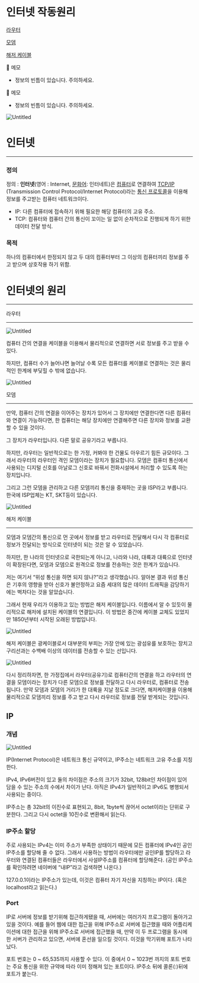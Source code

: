 # 인터넷 작동원리

[라우터](%E1%84%8B%E1%85%B5%E1%86%AB%E1%84%90%E1%85%A5%E1%84%82%E1%85%A6%E1%86%BA%20%E1%84%8C%E1%85%A1%E1%86%A8%E1%84%83%E1%85%A9%E1%86%BC%E1%84%8B%E1%85%AF%E1%86%AB%E1%84%85%E1%85%B5%202558ef1a68ca4461be1b8b00539e5797.md) 

[모뎀](%E1%84%8B%E1%85%B5%E1%86%AB%E1%84%90%E1%85%A5%E1%84%82%E1%85%A6%E1%86%BA%20%E1%84%8C%E1%85%A1%E1%86%A8%E1%84%83%E1%85%A9%E1%86%BC%E1%84%8B%E1%85%AF%E1%86%AB%E1%84%85%E1%85%B5%202558ef1a68ca4461be1b8b00539e5797.md) 

[해저 케이블](%E1%84%8B%E1%85%B5%E1%86%AB%E1%84%90%E1%85%A5%E1%84%82%E1%85%A6%E1%86%BA%20%E1%84%8C%E1%85%A1%E1%86%A8%E1%84%83%E1%85%A9%E1%86%BC%E1%84%8B%E1%85%AF%E1%86%AB%E1%84%85%E1%85%B5%202558ef1a68ca4461be1b8b00539e5797.md) 

<aside>
📌 메모

- 정보의 빈틈이 있습니다. 주의하세요.
</aside>

<aside>
📌 메모

- 정보의 빈틈이 있습니다. 주의하세요.
</aside>

![Untitled](%E1%84%8B%E1%85%B5%E1%86%AB%E1%84%90%E1%85%A5%E1%84%82%E1%85%A6%E1%86%BA%20%E1%84%8C%E1%85%A1%E1%86%A8%E1%84%83%E1%85%A9%E1%86%BC%E1%84%8B%E1%85%AF%E1%86%AB%E1%84%85%E1%85%B5%202558ef1a68ca4461be1b8b00539e5797/Untitled.png)

# 인터넷

---

### 정의

정의 : **인터넷**(영어 : Internet, [문화어](https://ko.wikipedia.org/wiki/%EB%AC%B8%ED%99%94%EC%96%B4): 인터네트)은 [컴퓨터](https://ko.wikipedia.org/wiki/%EC%BB%B4%ED%93%A8%ED%84%B0)로 연결하여 [TCP/IP](https://ko.wikipedia.org/wiki/%EC%9D%B8%ED%84%B0%EB%84%B7_%ED%94%84%EB%A1%9C%ED%86%A0%EC%BD%9C_%EC%8A%A4%EC%9C%84%ED%8A%B8)
(Transmission Control Protocol/Internet Protocol)라는 [통신 프로토콜](https://ko.wikipedia.org/wiki/%ED%86%B5%EC%8B%A0_%ED%94%84%EB%A1%9C%ED%86%A0%EC%BD%9C)을 이용해 정보를 주고받는 컴퓨터 네트워크이다.

- IP: 다른 컴퓨터에 접속하기 위해 필요한 해당 컴퓨터의 고유 주소.
- TCP: 컴퓨터와 컴퓨터 간의 통신이 꼬이는 일 없이 순차적으로 진행되게 하기 위한 데이터 전달 방식.

### 목적

하나의 컴퓨터에서 한정되지 않고 두 대의 컴퓨터부터 그 이상의 컴퓨터끼리 정보를 주고 받으며 상호작용 하기 위함.

# 인터넷의 원리

---

라우터

---

![Untitled](%E1%84%8B%E1%85%B5%E1%86%AB%E1%84%90%E1%85%A5%E1%84%82%E1%85%A6%E1%86%BA%20%E1%84%8C%E1%85%A1%E1%86%A8%E1%84%83%E1%85%A9%E1%86%BC%E1%84%8B%E1%85%AF%E1%86%AB%E1%84%85%E1%85%B5%202558ef1a68ca4461be1b8b00539e5797/Untitled%201.png)

컴퓨터 간의 연결을 케이블을 이용해서 물리적으로 연결하면 서로 정보를 주고 받을 수 있다.

하지만, 컴퓨터 수가 늘어나면 늘어날 수록 모든 컴퓨터를 케이블로 연결하는 것은 물리적인 한계에 부딪힐 수 밖에 없습니다.

![Untitled](%E1%84%8B%E1%85%B5%E1%86%AB%E1%84%90%E1%85%A5%E1%84%82%E1%85%A6%E1%86%BA%20%E1%84%8C%E1%85%A1%E1%86%A8%E1%84%83%E1%85%A9%E1%86%BC%E1%84%8B%E1%85%AF%E1%86%AB%E1%84%85%E1%85%B5%202558ef1a68ca4461be1b8b00539e5797/Untitled%202.png)

모뎀

---

만약, 컴퓨터 간의 연결을 이어주는 장치가 있어서 그 장치에만 연결한다면 다른 컴퓨터와 연결이 가능하다면, 한 컴퓨터는 해당 장치에만 연결해주면 다른 장치와 정보를 교환할 수 있을 것이다.

그 장치가 라우터입니다. 다른 말로 공유기라고 부릅니다.

하지만, 라우터는 일반적으로는 한 가정, 커봐야 한 건물도 아우르기 힘든 규모이다. 그래서 라우터의 라우터인 격인 모뎀이라는 장치가 필요합니다. 모뎀은 컴퓨터 통신에서 사용되는 디지털 신호를 아날로그 신호로 바꿔서 전화시설에서 처리할 수 있도록 하는 장치입니다.

그리고 그런 모뎀을 관리하고 다른 모뎀끼리 통신을 중재하는 곳을 ISP라고 부릅니다. 한국에 ISP업체는 KT, SKT등이 있습니다.

![Untitled](%E1%84%8B%E1%85%B5%E1%86%AB%E1%84%90%E1%85%A5%E1%84%82%E1%85%A6%E1%86%BA%20%E1%84%8C%E1%85%A1%E1%86%A8%E1%84%83%E1%85%A9%E1%86%BC%E1%84%8B%E1%85%AF%E1%86%AB%E1%84%85%E1%85%B5%202558ef1a68ca4461be1b8b00539e5797/Untitled%203.png)

해저 케이블

---

모뎀과 모뎀간의 통신으로 먼 곳에서 정보를 받고 라우터로 전달해서 다시 각 컴퓨터로 정보가 전달되는 방식으로 인터넷이 되는 것은 알 수 있었습니다.

하지만, 한 나라의 인터넷으로 국한되는게 아니고, 나라와 나라, 대륙과 대륙으로 인터넷이 확장된다면, 모뎀과 모뎀으로 원격으로 정보를 전송하는 것은 한계가 있습니다.

저는 여기서 “위성 통신을 하면 되지 않나?”라고 생각했습니다. 알아본 결과 위성 통신은 기후의 영향을 받아 신호가 불안정하고 요즘 세대의 많은 데이터 트래픽을 감당하기에는 벅차다는 것을 알았습니다. 

그래서 현재 우리가 이용하고 있는 방법은 해저 케이블입니다. 이름에서 알 수 있듯이 물리적으로 해저에 설치된 케이블의 연결입니다.  이 방법은 중간에 케이블 교체도 있었지만 1850년부터 시작된 오래된 방법입니다. 

![Untitled](%E1%84%8B%E1%85%B5%E1%86%AB%E1%84%90%E1%85%A5%E1%84%82%E1%85%A6%E1%86%BA%20%E1%84%8C%E1%85%A1%E1%86%A8%E1%84%83%E1%85%A9%E1%86%BC%E1%84%8B%E1%85%AF%E1%86%AB%E1%84%85%E1%85%B5%202558ef1a68ca4461be1b8b00539e5797/Untitled%204.png)

해저 케이블은 광케이블로서 대부분의 부피는 가장 안에 있는 광섬유를 보호하는 장치고 구리선과는 수백배 이상의 데이터를 전송할 수 있는 선입니다.

![Untitled](%E1%84%8B%E1%85%B5%E1%86%AB%E1%84%90%E1%85%A5%E1%84%82%E1%85%A6%E1%86%BA%20%E1%84%8C%E1%85%A1%E1%86%A8%E1%84%83%E1%85%A9%E1%86%BC%E1%84%8B%E1%85%AF%E1%86%AB%E1%84%85%E1%85%B5%202558ef1a68ca4461be1b8b00539e5797/Untitled%205.png)

다시 정리하자면, 한 가정집에서 라우터(공유기)로 컴퓨터간의 연결을 하고 라우터의 연결을 모뎀이라는 장치가 다른 모뎀으로 정보를 전달하고 다시 라우터로, 컴퓨터로 전송됩니다. 만약 모뎀과 모뎀의 거리가 한 대륙을 지날 정도로 크다면, 해저케이블을 이용해 물리적으로 모뎀끼리 정보를 주고 받고 다시 라우터로 정보를 전달 받게되는 것입니다.

## IP

### 개념

![Untitled](%E1%84%8B%E1%85%B5%E1%86%AB%E1%84%90%E1%85%A5%E1%84%82%E1%85%A6%E1%86%BA%20%E1%84%8C%E1%85%A1%E1%86%A8%E1%84%83%E1%85%A9%E1%86%BC%E1%84%8B%E1%85%AF%E1%86%AB%E1%84%85%E1%85%B5%202558ef1a68ca4461be1b8b00539e5797/Untitled%206.png)

IP(Internet Protocol)은 네트워크 통신 규약이고, IP주소는 네트워크 고유 주소를 지칭한다. 

IPv4, IPv6버전이 있고 둘의 차이점은 주소의 크기가 32bit, 128bit인 차이점이 있어 담을 수 있는 주소의 수에서 차이가 난다. 아직은 IPv4가 일반적이고 IPv6도 병행되서 사용되는 중이다.

IP주소는 총 32bit의 이진수로 표현되고, 8bit, 1byte씩 끊어서 octet이라는 단위로 구분한다. 그리고 다시 octet을 10진수로 변환해서 읽는다. 

### IP주소 할당

주로 사용되는 IPv4는 이미 주소가 부족한 상태이기 때문에 모든 컴퓨터에 IPv4인 공인IP주소를 할당해 줄 수 없다. 그래서 사용하는 방법이 라우터에만 공인IP를 할당하고 라우터와 연결된 컴퓨터들은 라우터에서 사설IP주소를 컴퓨터에 할당해준다. (공인 IP주소를 확인하려면 네이버에 “내IP”라고 검색하면 나온다.)

127.0.0.1이라는 IP주소가 있는데, 이것은 컴퓨터 자기 자신을 지칭하는 IP이다. (혹은 localhost라고 읽는다.)

### Port

IP로 서버에 정보를 받기위해 접근하게됐을 때, 서버에는 여러가지 프로그램이 돌아가고 있을 것이다. 예를 들어 웹에 대한 접근을 위해 IP주소로 서버에 접근했을 때와 어플리케이션에 대한 접근을 위해 IP주소로 서버에 접근했을 때, 만약 이 두 프로그램을 동시에 한 서버가 관리하고 있으면, 서버에 혼선을 일으킬 것이다. 이것을 막기위해 포트가 나타났다.

포트 번호는 0 ~ 65,535까지 사용할 수 있다. 이 중에서 0 ~ 1023번 까지의 포트 번호는 주요 통신을 위한 규약에 따라 이미 정해져 있는 포트이다. IP주소 뒤에 콜론(:)뒤에 포트가 붙는다.